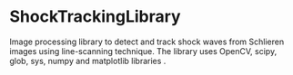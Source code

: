 # ShockTrackingLibrary
Image processing library to detect and track shock waves from Schlieren images using line-scanning technique. The library uses OpenCV, scipy, glob, sys, numpy and matplotlib libraries .
